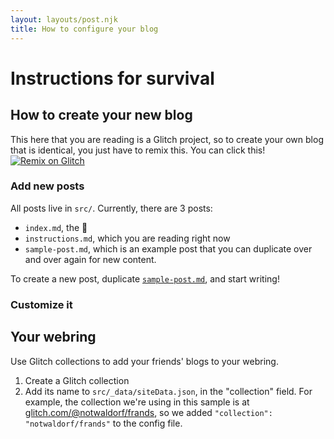 ```yaml
---
layout: layouts/post.njk
title: How to configure your blog
---
```

# Instructions for survival

## How to create your new blog

This here that you are reading is a Glitch project, so to create your own blog that is identical,
you just have to remix this. You can click this! 
<a class="glitch-remix" href="https://glitch.com/edit/#!/remix/ballistic-piranha">
  <img alt="Remix on Glitch" src="https://cdn.gomix.com/f3620a78-0ad3-4f81-a271-c8a4faa20f86%2Fremix-button.svg">
</a>

### Add new posts
All posts live in `src/`. Currently, there are 3 posts:
  - `index.md`, the 🏡
  - `instructions.md`, which you are reading right now
  - `sample-post.md`, which is an example post that you can duplicate over and over again for new content.

To create a new post, duplicate [`sample-post.md`](https://glitch.com/edit/#!/ballistic-piranha?path=src/sample-post.md:7:107), 
and start writing!

### Customize it

## Your webring
Use Glitch collections to add your friends' blogs to your webring.
<ol>
  <li>Create a Glitch collection</li>
  <li>Add its name to <code>src/_data/siteData.json</code>, in the "collection" field. For example, the 
  collection we're using in this sample is at <a href="https://glitch.com/@notwaldorf/frands">glitch.com/@notwaldorf/frands</a>,
  so we added <code>"collection": "notwaldorf/frands"</code> to the config file.</li>
</ol>